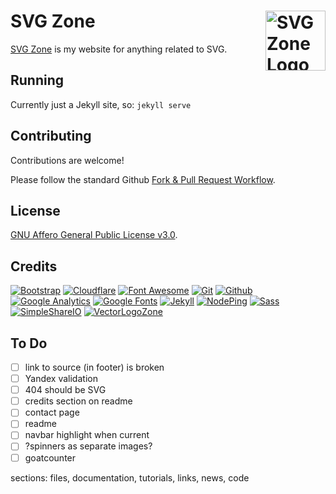 # SVG Zone [<img alt="SVG Zone Logo" src="https://www.vectorlogo.zone/logos/w3_svg/w3_svg-tile.svg" height="96" align="right" />](https://www.svg.zone/)

[SVG Zone](https://www.svg.zone/) is my website for anything related to SVG.

## Running

Currently just a Jekyll site, so: `jekyll serve`

## Contributing

Contributions are welcome!

Please follow the standard Github [Fork & Pull Request Workflow](https://gist.github.com/Chaser324/ce0505fbed06b947d962).

## License

[GNU Affero General Public License v3.0](LICENSE.txt).

## Credits

[![Bootstrap](https://www.vectorlogo.zone/logos/getbootstrap/getbootstrap-ar21.svg)](https://getbootstrap.com/ "HTML/CSS Framework")
[![Cloudflare](https://www.vectorlogo.zone/logos/cloudflare/cloudflare-ar21.svg)](https://www.cloudflare.com/ "CDN")
[![Font Awesome](https://www.vectorlogo.zone/logos/font-awesome/font-awesome-ar21.svg)](https://fontawesome.com/ "Icon Font")
[![Git](https://www.vectorlogo.zone/logos/git-scm/git-scm-ar21.svg)](https://git-scm.com/ "Version control")
[![Github](https://www.vectorlogo.zone/logos/github/github-ar21.svg)](https://github.com/ "Code hosting")
[![Google Analytics](https://www.vectorlogo.zone/logos/google_analytics/google_analytics-ar21.svg)](https://www.google.com/analytics "Traffic Measurement")
[![Google Fonts](https://www.vectorlogo.zone/logos/google/google-ar21.svg)](https://google.com/fonts "Fonts and font hosting")
[![Jekyll](https://www.vectorlogo.zone/logos/jekyllrb/jekyllrb-ar21.svg)](https://www.jekyllrb.com/ "Static website builder")
[![NodePing](https://www.vectorlogo.zone/logos/nodeping/nodeping-ar21.svg)](https://nodeping.com?rid=201109281250J5K3P "Uptime monitoring")
[![Sass](https://www.vectorlogo.zone/logos/sass-lang/sass-lang-ar21.svg)](https://sass-lang.com/ "CSS builder")
[![SimpleShareIO](https://www.vectorlogo.zone/logos/simpleshareio/simpleshareio-ar21.svg)](https://simpleshare.io/ "Share links")
[![VectorLogoZone](https://www.vectorlogo.zone/logos/vectorlogozone/vectorlogozone-ar21.svg)](https://www.vectorlogo.zone/ "Icons")



## To Do

 - [ ] link to source (in footer) is broken
 - [ ] Yandex validation
 - [ ] 404 should be SVG
 - [ ] credits section on readme
 - [ ] contact page
 - [ ] readme
 - [ ] navbar highlight when current
 - [ ] ?spinners as separate images?
 - [ ] goatcounter

sections: files, documentation, tutorials, links, news, code